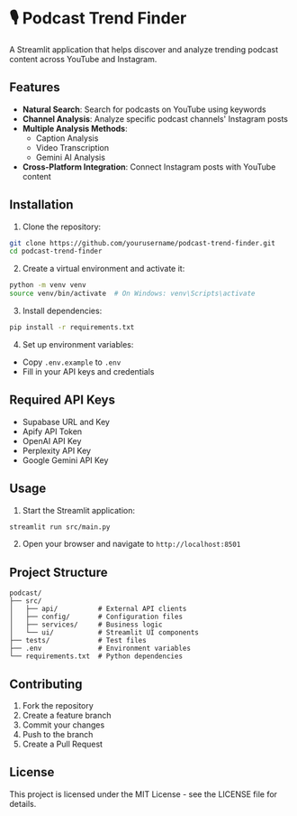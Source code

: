  # 🎙️ Podcast Trend Finder

A Streamlit application that helps discover and analyze trending podcast content across YouTube and Instagram.

## Features

- **Natural Search**: Search for podcasts on YouTube using keywords
- **Channel Analysis**: Analyze specific podcast channels' Instagram posts
- **Multiple Analysis Methods**:
  - Caption Analysis
  - Video Transcription
  - Gemini AI Analysis
- **Cross-Platform Integration**: Connect Instagram posts with YouTube content

## Installation

1. Clone the repository:
```bash
git clone https://github.com/yourusername/podcast-trend-finder.git
cd podcast-trend-finder
```

2. Create a virtual environment and activate it:
```bash
python -m venv venv
source venv/bin/activate  # On Windows: venv\Scripts\activate
```

3. Install dependencies:
```bash
pip install -r requirements.txt
```

4. Set up environment variables:
- Copy `.env.example` to `.env`
- Fill in your API keys and credentials

## Required API Keys

- Supabase URL and Key
- Apify API Token
- OpenAI API Key
- Perplexity API Key
- Google Gemini API Key

## Usage

1. Start the Streamlit application:
```bash
streamlit run src/main.py
```

2. Open your browser and navigate to `http://localhost:8501`

## Project Structure

```
podcast/
├── src/
│   ├── api/          # External API clients
│   ├── config/       # Configuration files
│   ├── services/     # Business logic
│   └── ui/           # Streamlit UI components
├── tests/            # Test files
├── .env              # Environment variables
└── requirements.txt  # Python dependencies
```

## Contributing

1. Fork the repository
2. Create a feature branch
3. Commit your changes
4. Push to the branch
5. Create a Pull Request

## License

This project is licensed under the MIT License - see the LICENSE file for details.